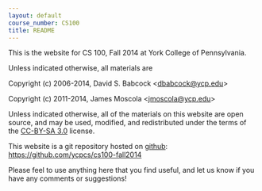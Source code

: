 ```yaml
---
layout: default
course_number: CS100
title: README
---
```


This is the website for CS 100, Fall 2014 at York College of
Pennsylvania.

Unless indicated otherwise, all materials are

Copyright (c) 2006-2014, David S. Babcock &lt;<dbabcock@ycp.edu>&gt;

Copyright (c) 2011-2014, James Moscola &lt;<jmoscola@ycp.edu>&gt;

Unless indicated otherwise, all of the materials on this website
are open source, and may be used, modified, and redistributed
under the terms of the <a href="http://creativecommons.org/licenses/by-sa/3.0/us/">CC-BY-SA 3.0</a>
license.

This website is a git repository hosted on [github](https://github.com): <https://github.com/ycpcs/cs100-fall2014>

Please feel to use anything here that you find useful,
and let us know if you have any comments or suggestions!
